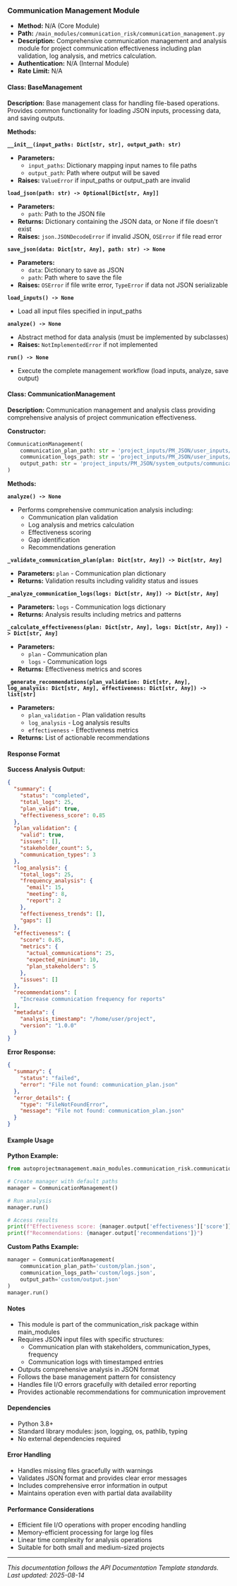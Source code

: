 ### Communication Management Module

- **Method:** N/A (Core Module)
- **Path:** `/main_modules/communication_risk/communication_management.py`
- **Description:** Comprehensive communication management and analysis module for project communication effectiveness including plan validation, log analysis, and metrics calculation.
- **Authentication:** N/A (Internal Module)
- **Rate Limit:** N/A

#### Class: BaseManagement

**Description:** Base management class for handling file-based operations. Provides common functionality for loading JSON inputs, processing data, and saving outputs.

**Methods:**

**`__init__(input_paths: Dict[str, str], output_path: str)`**
- **Parameters:**
  - `input_paths`: Dictionary mapping input names to file paths
  - `output_path`: Path where output will be saved
- **Raises:** `ValueError` if input_paths or output_path are invalid

**`load_json(path: str) -> Optional[Dict[str, Any]]`**
- **Parameters:**
  - `path`: Path to the JSON file
- **Returns:** Dictionary containing the JSON data, or None if file doesn't exist
- **Raises:** `json.JSONDecodeError` if invalid JSON, `OSError` if file read error

**`save_json(data: Dict[str, Any], path: str) -> None`**
- **Parameters:**
  - `data`: Dictionary to save as JSON
  - `path`: Path where to save the file
- **Raises:** `OSError` if file write error, `TypeError` if data not JSON serializable

**`load_inputs() -> None`**
- Load all input files specified in input_paths

**`analyze() -> None`**
- Abstract method for data analysis (must be implemented by subclasses)
- **Raises:** `NotImplementedError` if not implemented

**`run() -> None`**
- Execute the complete management workflow (load inputs, analyze, save output)

#### Class: CommunicationManagement

**Description:** Communication management and analysis class providing comprehensive analysis of project communication effectiveness.

**Constructor:**
```python
CommunicationManagement(
    communication_plan_path: str = 'project_inputs/PM_JSON/user_inputs/communication_plan.json',
    communication_logs_path: str = 'project_inputs/PM_JSON/user_inputs/communication_logs.json',
    output_path: str = 'project_inputs/PM_JSON/system_outputs/communication_management.json'
)
```

**Methods:**

**`analyze() -> None`**
- Performs comprehensive communication analysis including:
  - Communication plan validation
  - Log analysis and metrics calculation
  - Effectiveness scoring
  - Gap identification
  - Recommendations generation

**`_validate_communication_plan(plan: Dict[str, Any]) -> Dict[str, Any]`**
- **Parameters:** `plan` - Communication plan dictionary
- **Returns:** Validation results including validity status and issues

**`_analyze_communication_logs(logs: Dict[str, Any]) -> Dict[str, Any]`**
- **Parameters:** `logs` - Communication logs dictionary
- **Returns:** Analysis results including metrics and patterns

**`_calculate_effectiveness(plan: Dict[str, Any], logs: Dict[str, Any]) -> Dict[str, Any]`**
- **Parameters:** 
  - `plan` - Communication plan
  - `logs` - Communication logs
- **Returns:** Effectiveness metrics and scores

**`_generate_recommendations(plan_validation: Dict[str, Any], log_analysis: Dict[str, Any], effectiveness: Dict[str, Any]) -> list[str]`**
- **Parameters:**
  - `plan_validation` - Plan validation results
  - `log_analysis` - Log analysis results
  - `effectiveness` - Effectiveness metrics
- **Returns:** List of actionable recommendations

#### Response Format

**Success Analysis Output:**
```json
{
  "summary": {
    "status": "completed",
    "total_logs": 25,
    "plan_valid": true,
    "effectiveness_score": 0.85
  },
  "plan_validation": {
    "valid": true,
    "issues": [],
    "stakeholder_count": 5,
    "communication_types": 3
  },
  "log_analysis": {
    "total_logs": 25,
    "frequency_analysis": {
      "email": 15,
      "meeting": 8,
      "report": 2
    },
    "effectiveness_trends": [],
    "gaps": []
  },
  "effectiveness": {
    "score": 0.85,
    "metrics": {
      "actual_communications": 25,
      "expected_minimum": 10,
      "plan_stakeholders": 5
    },
    "issues": []
  },
  "recommendations": [
    "Increase communication frequency for reports"
  ],
  "metadata": {
    "analysis_timestamp": "/home/user/project",
    "version": "1.0.0"
  }
}
```

**Error Response:**
```json
{
  "summary": {
    "status": "failed",
    "error": "File not found: communication_plan.json"
  },
  "error_details": {
    "type": "FileNotFoundError",
    "message": "File not found: communication_plan.json"
  }
}
```

#### Example Usage

**Python Example:**
```python
from autoprojectmanagement.main_modules.communication_risk.communication_management import CommunicationManagement

# Create manager with default paths
manager = CommunicationManagement()

# Run analysis
manager.run()

# Access results
print(f"Effectiveness score: {manager.output['effectiveness']['score']}")
print(f"Recommendations: {manager.output['recommendations']}")
```

**Custom Paths Example:**
```python
manager = CommunicationManagement(
    communication_plan_path='custom/plan.json',
    communication_logs_path='custom/logs.json',
    output_path='custom/output.json'
)
manager.run()
```

#### Notes
- This module is part of the communication_risk package within main_modules
- Requires JSON input files with specific structures:
  - Communication plan with stakeholders, communication_types, frequency
  - Communication logs with timestamped entries
- Outputs comprehensive analysis in JSON format
- Follows the base management pattern for consistency
- Handles file I/O errors gracefully with detailed error reporting
- Provides actionable recommendations for communication improvement

#### Dependencies
- Python 3.8+
- Standard library modules: json, logging, os, pathlib, typing
- No external dependencies required

#### Error Handling
- Handles missing files gracefully with warnings
- Validates JSON format and provides clear error messages
- Includes comprehensive error information in output
- Maintains operation even with partial data availability

#### Performance Considerations
- Efficient file I/O operations with proper encoding handling
- Memory-efficient processing for large log files
- Linear time complexity for analysis operations
- Suitable for both small and medium-sized projects

---

*This documentation follows the API Documentation Template standards. Last updated: 2025-08-14*
